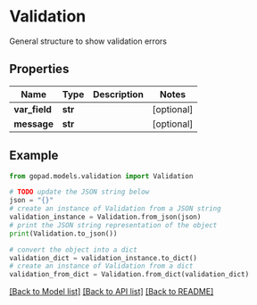 # Validation

General structure to show validation errors

## Properties

Name | Type | Description | Notes
------------ | ------------- | ------------- | -------------
**var_field** | **str** |  | [optional] 
**message** | **str** |  | [optional] 

## Example

```python
from gopad.models.validation import Validation

# TODO update the JSON string below
json = "{}"
# create an instance of Validation from a JSON string
validation_instance = Validation.from_json(json)
# print the JSON string representation of the object
print(Validation.to_json())

# convert the object into a dict
validation_dict = validation_instance.to_dict()
# create an instance of Validation from a dict
validation_from_dict = Validation.from_dict(validation_dict)
```
[[Back to Model list]](../README.md#documentation-for-models) [[Back to API list]](../README.md#documentation-for-api-endpoints) [[Back to README]](../README.md)


